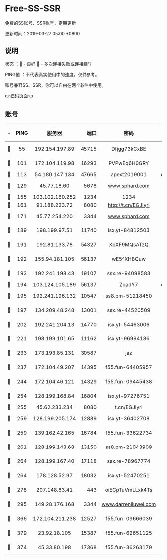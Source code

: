 # Free-SS-SSR

免费的SS账号、SSR账号，定期更新

更新时间：2019-03-27 05:00 +0800

## 说明

状态     ：🙂 - 良好 🙁 - 多次连接失败或连接超时

PING值   ：不代表真实使用中的速度，仅供参考。

账号兼容SS、SSR，你可以自由在两个软件中使用。

👉[扫码页面](https://liesauer.github.io/Free-SS-SSR/)👈

## 账号

|-|PING|服务器|端口|密码|加密方式|区域|
|:----:|:----:|:-----:|-----:|:----:|:----:|:----:|
|🙂|55|192.154.197.89|45715|Dfjgg73kCxBE|aes-256-cfb|US|
|🙂|101|172.104.119.98|16293|PVPwEq6H0GRY|aes-256-cfb|JP|
|🙂|113|54.180.147.134|47665|apext2019001|chacha20|KR|
|🙂|129|45.77.18.60|5678|www.sphard.com|aes-256-cfb|JP|
|🙂|155|103.102.160.252|1234|1234|rc4-md5|JP|
|🙂|161|91.188.223.72|8080|http://t.cn/EGJIyrl|rc4-md5|RU|
|🙂|171|45.77.254.220|3344|www.sphard.com|aes-256-cfb|SG|
|🙂|189|198.199.97.51|11740|isx.yt-84812503|aes-256-cfb|US|
|🙂|191|192.81.133.78|54327|XpXF9MQsATzQ|aes-256-cfb|US|
|🙂|192|155.94.181.105|56137|wE5^XH8Quw|aes-256-cfb|US|
|🙂|193|192.241.198.43|19107|ssx.re-94098583|aes-256-cfb|US|
|🙂|194|103.124.105.189|56137|ZqadY7|chacha20|US|
|🙂|195|192.241.196.132|10547|ss8.pm-51218450|aes-256-cfb|US|
|🙂|197|134.209.48.248|13001|ssx.re-44520509|aes-256-cfb|US|
|🙂|202|192.241.204.13|14770|isx.yt-54463006|aes-256-cfb|US|
|🙂|221|198.199.101.65|11162|isx.yt-96994186|aes-256-cfb|US|
|🙂|233|173.193.85.131|30587|jaz|aes-256-cfb|US|
|🙂|237|172.104.49.207|14395|f55.fun-64405957|aes-256-cfb|SG|
|🙂|244|172.104.46.121|14329|f55.fun-09445438|aes-256-cfb|SG|
|🙂|254|128.199.168.84|16804|isx.yt-97276751|aes-256-cfb|SG|
|🙂|255|45.62.233.234|8080|t.cn/EGJIyrl|rc4-md5|CA|
|🙂|259|128.199.205.174|12889|isx.yt-36402708|aes-256-cfb|SG|
|🙂|259|139.162.42.165|16784|f55.fun-33622734|aes-256-cfb|SG|
|🙂|261|128.199.143.68|13150|ss8.pm-21043909|aes-256-cfb|SG|
|🙂|264|128.199.167.40|17118|ssx.re-78967774|aes-256-cfb|SG|
|🙂|264|178.128.52.97|18032|isx.yt-52470251|aes-256-cfb|SG|
|🙂|278|207.148.83.41|443|oiECpTuVmLLxk4Ts|aes-256-cfb|AU|
|🙂|295|149.28.176.168|3344|www.darrenliuwei.com|aes-256-cfb|AU|
|🙂|366|172.104.211.238|12527|f55.fun-09666039|aes-256-cfb|US|
|🙂|379|23.92.18.105|15387|f55.fun-62651125|aes-256-cfb|US|
|🙂|374|45.33.80.198|17368|f55.fun-36263179|aes-256-cfb|US|
